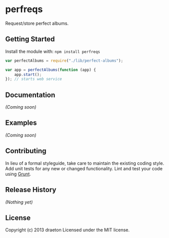 # perfreqs

Request/store perfect albums.

## Getting Started
Install the module with: `npm install perfreqs`

```javascript
var perfectAlbums = require("./lib/perfect-albums");

var app = perfectAlbums(function (app) {
	app.start();
}); // starts web service
```

## Documentation
_(Coming soon)_

## Examples
_(Coming soon)_

## Contributing
In lieu of a formal styleguide, take care to maintain the existing coding style. Add unit tests for any new or changed functionality. Lint and test your code using [Grunt](http://gruntjs.com/).

## Release History
_(Nothing yet)_

## License
Copyright (c) 2013 draeton
Licensed under the MIT license.
